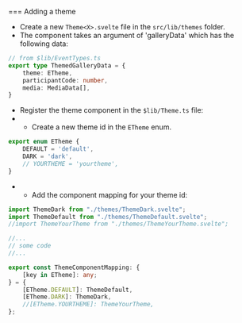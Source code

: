 === Adding a theme
- Create a new `Theme<X>.svelte` file in the `src/lib/themes` folder.
- The component takes an argument of 'galleryData' which has the following data: 
```typescript
// from $lib/EventTypes.ts
export type ThemedGalleryData = {
    theme: ETheme,
    participantCode: number,
    media: MediaData[],
}
```
- Register the theme component in the `$lib/Theme.ts` file:
- - Create a new theme id in the `ETheme` enum.
```typescript
export enum ETheme {
    DEFAULT = 'default',
    DARK = 'dark',
    // YOURTHEME = 'yourtheme',
}
```
- - Add the component mapping for your theme id:
```typescript
import ThemeDark from "./themes/ThemeDark.svelte";
import ThemeDefault from "./themes/ThemeDefault.svelte";
//import ThemeYourTheme from "./themes/ThemeYourTheme.svelte";

//...
// some code
//...

export const ThemeComponentMapping: {
    [key in ETheme]: any;
} = {
    [ETheme.DEFAULT]: ThemeDefault,
    [ETheme.DARK]: ThemeDark,
    //[ETheme.YOURTHEME]: ThemeYourTheme,
};
```